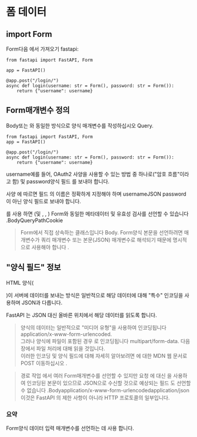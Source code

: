 # 폼 데이터

## import Form

Form다음 에서 가져오기 fastapi:

```
from fastapi import FastAPI, Form

app = FastAPI()

@app.post("/login/")
async def login(username: str = Form(), password: str = Form()):
    return {"username": username}
```

## Form매개변수 정의

Body또는 와 동일한 방식으로 양식 매개변수를 작성하십시오 Query.

```
from fastapi import FastAPI, Form
app = FastAPI()

@app.post("/login/")
async def login(username: str = Form(), password: str = Form()):
    return {"username": username}
```

username예를 들어, OAuth2 사양을 사용할 수 있는 방법 중 하나로("암호 흐름"이라고 함) 및 password양식 필드 를 보내야 합니다.

사양 에 따르면 필드 의 이름은 정확하게 지정해야 하며 usernameJSON password이 아닌 양식 필드로 보내야 합니다.

를 사용 하면 (및 , , ) Form와 동일한 메타데이터 및 유효성 검사를 선언할 수 있습니다 .BodyQueryPathCookie

> Form에서 직접 상속하는 클래스입니다 Body.
> Form양식 본문을 선언하려면 매개변수가 쿼리 매개변수 또는 본문(JSON) 매개변수로 해석되기 때문에 명시적으로 사용해야 합니다 .

## "양식 필드" 정보

HTML 양식( <form></form>)이 서버에 데이터를 보내는 방식은 일반적으로 해당 데이터에 대해 "특수" 인코딩을 사용하며 JSON과 다릅니다.

FastAPI 는 JSON 대신 올바른 위치에서 해당 데이터를 읽도록 합니다.

> 양식의 데이터는 일반적으로 "미디어 유형"을 사용하여 인코딩됩니다 application/x-www-form-urlencoded.<br>그러나 양식에 파일이 포함된 경우 로 인코딩됩니다 multipart/form-data. 다음 장에서 파일 처리에 대해 읽을 것입니다.<br>이러한 인코딩 및 양식 필드에 대해 자세히 알아보려면 에 대한 MDN 웹 문서로POST 이동하십시오 .

> 경로 작업 에서 여러 Form매개변수를 선언할 수 있지만 요청 에 대신 을 사용하여 인코딩된 본문이 있으므로 JSON으로 수신할 것으로 예상되는 필드 도 선언할 수 없습니다 .Bodyapplication/x-www-form-urlencodedapplication/json<br>이것은 FastAPI 의 제한 사항이 아니라 HTTP 프로토콜의 일부입니다.

### 요약

Form양식 데이터 입력 매개변수를 선언하는 데 사용 합니다.